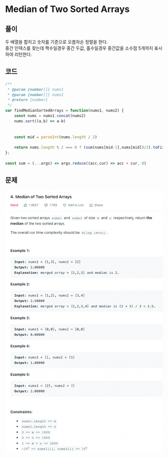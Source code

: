 # Median of Two Sorted Arrays

## 풀이

두 배열을 합치고 숫자를 기준으로 오름차순 정렬을 한다.<br/>
중간 인덱스를 찾는데 짝수일경우 중간 두값, 홀수일경우 중간값을 소수점 5개까지 표시하여 리턴한다.

## 코드

```js
/**
 * @param {number[]} nums1
 * @param {number[]} nums2
 * @return {number}
 */
var findMedianSortedArrays = function(nums1, nums2) {
    const nums = nums1.concat(nums2)
    nums.sort((a,b) => a-b)
   
    
    const mid = parseInt(nums.length / 2)
     
    return nums.length % 2 === 0 ? (sum(nums[mid-1],nums[mid])/2).toFixed(5) : nums[mid].toFixed(5)
};
    
const sum = (...args) => args.reduce((acc,cur) => acc + cur, 0)
```

## 문제

![problems](/assets/problems4.png)